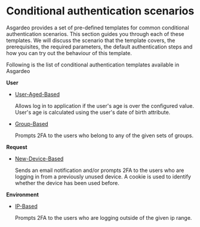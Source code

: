 # Conditional authentication scenarios

Asgardeo provides a set of pre-defined templates for common conditional authentication scenarios. This section guides
you through each of these templates. We will discuss the scenario that the template covers, the prerequisites, the
required parameters, the default authentication steps and how you can try out the behaviour of this template.

Following is the list of conditional authentication templates available in Asgardeo

**User**

* [User-Aged-Based](./conditional-auth-scenarios/user-aged-based-template.md)

  Allows log in to application if the user's age is over the configured value. User's age is calculated using the user's
  date of birth attribute.

* [Group-Based](./conditional-auth-scenarios/group-based-template.md)

  Prompts 2FA to the users who belong to any of the given sets of groups.

**Request**

* [New-Device-Based](./conditional-auth-scenarios/new-device-based-template.md)

  Sends an email notification and/or prompts 2FA to the users who are logging in from a previously unused device. A
  cookie is used to identify whether the device has been used before.

**Environment**

* [IP-Based](./conditional-auth-scenarios/ip-based-template.md)

  Prompts 2FA to the users who are logging outside of the given ip range.
